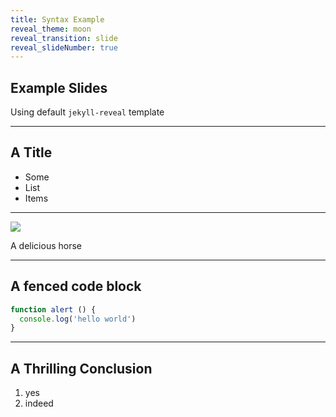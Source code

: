```yaml
---
title: Syntax Example
reveal_theme: moon 
reveal_transition: slide 
reveal_slideNumber: true
---
```


## Example Slides

Using default `jekyll-reveal` template

---

## A Title

* Some
* List
* Items

---

![](http://www.localriding.com/image-files/horse-full-1.jpg)

A delicious horse

---

## A fenced code block

```js
function alert () {
  console.log('hello world')
}
```

---

## A Thrilling Conclusion

1. yes
2. indeed
